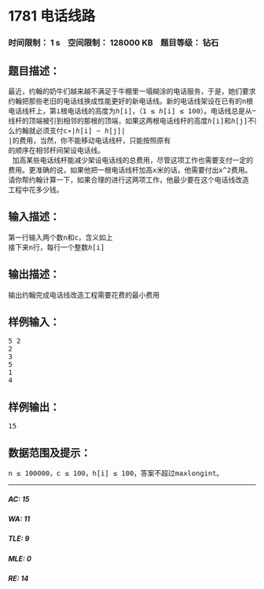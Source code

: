 # 1781 电话线路   
### 时间限制： 1 s&nbsp;&nbsp;&nbsp;&nbsp;空间限制： 128000 KB&nbsp;&nbsp;&nbsp;&nbsp;题目等级： 钻石  
## 题目描述：  

<pre>
最近，约翰的奶牛们越来越不满足于牛棚里一塌糊涂的电话服务，于是，她们要求  
约翰把那些老旧的电话线换成性能更好的新电话线。新的电话线架设在已有的n根  
电话线杆上，第i根电话线的高度为ℎ[i]，（1 ≤ ℎ[i] ≤ 100）。电话线总是从一根电话  
线杆的顶端被引到相邻的那根的顶端，如果这两根电话线杆的高度ℎ[i]和ℎ[j]不同，那  
么约翰就必须支付c∗|ℎ[i] − ℎ[j]|  
|的费用，当然，你不能移动电话线杆，只能按照原有  
的顺序在相邻杆间架设电话线。  
 加高某些电话线杆能减少架设电话线的总费用，尽管这项工作也需要支付一定的  
费用。更准确的说，如果他把一根电话线杆加高x米的话，他需要付出x^2费用。  
请你帮约翰计算一下，如果合理的进行这两项工作，他最少要在这个电话线改造  
工程中花多少钱。
</pre>
  
  
## 输入描述：  

<pre>
第一行输入两个数n和c，含义如上  
接下来n行，每行一个整数ℎ[i]
</pre>
  
  
## 输出描述：  

<pre>
输出约翰完成电话线改造工程需要花费的最小费用
</pre>
  
  
## 样例输入：  

<pre>
5 2  
2  
3  
5  
1  
4
</pre>
  
  
## 样例输出：  

<pre>
15
</pre>
  
  
## 数据范围及提示：  

<pre>
n ≤ 100000，c ≤ 100，h[i] ≤ 100，答案不超过maxlongint。
</pre>
  
  
***  

##### AC: 15  
##### WA: 11  
##### TLE: 9  
##### MLE: 0  
##### RE: 14  
